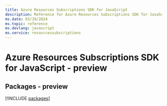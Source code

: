 ```yaml
---
title: Azure Resources Subscriptions SDK for JavaScript
description: Reference for Azure Resources Subscriptions SDK for JavaScript
ms.date: 03/19/2024
ms.topic: reference
ms.devlang: javascript
ms.service: resourcessubscriptions
---
```

# Azure Resources Subscriptions SDK for JavaScript - preview
## Packages - preview
[!INCLUDE [packages](resources-subscriptions-index.md)]